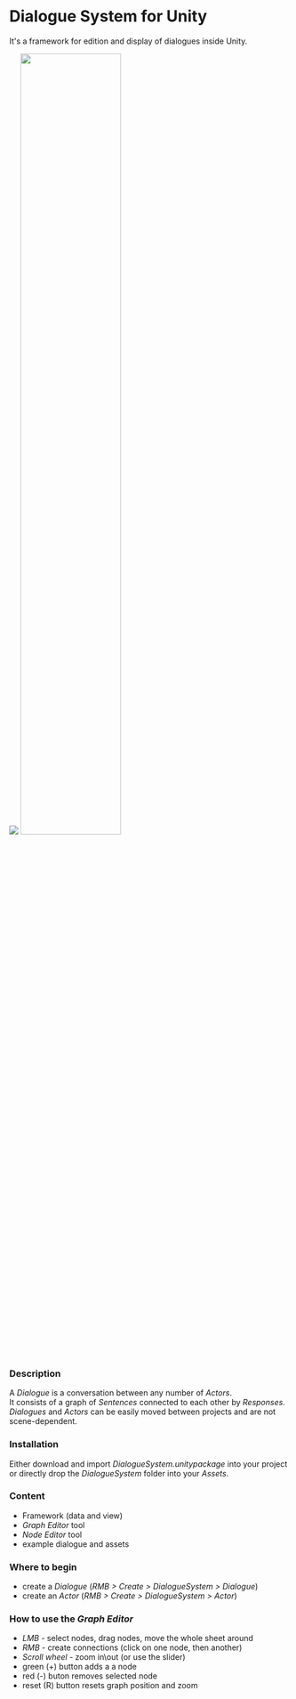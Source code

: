 # Dialogue System for Unity

It's a framework for edition and display of dialogues inside Unity.

<img src="https://github.com/TheJonu/Dialogue-Tool/blob/main/img/screen_1.PNG">

<img src="https://github.com/TheJonu/Dialogue-Tool/blob/main/img/screen_2.png" width="60%">

### Description

A *Dialogue* is a conversation between any number of *Actors*.\
It consists of a graph of *Sentences* connected to each other by *Responses*.\
*Dialogues* and *Actors* can be easily moved between projects and are not scene-dependent.

### Installation

Either download and import *DialogueSystem.unitypackage* into your project or directly drop the *DialogueSystem* folder into your *Assets*.

### Content

- Framework (data and view)
- *Graph Editor* tool
- *Node Editor* tool
- example dialogue and assets

### Where to begin

- create a *Dialogue* (*RMB > Create > DialogueSystem > Dialogue*)
- create an *Actor* (*RMB > Create > DialogueSystem > Actor*)

### How to use the *Graph Editor*

- *LMB* - select nodes, drag nodes, move the whole sheet around
- *RMB* - create connections (click on one node, then another)
- *Scroll wheel* - zoom in\out (or use the slider)
- green (+) button adds a a node
- red (-) buton removes selected node
- reset (R) button resets graph position and zoom
